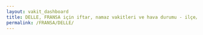 ```yaml
---
layout: vakit_dashboard
title: DELLE, FRANSA için iftar, namaz vakitleri ve hava durumu - ilçe/eyalet seç
permalink: /FRANSA/DELLE/
---
```


<script type="text/javascript">
  var GLOBAL_COUNTRY = 'FRANSA';
  var GLOBAL_CITY = 'DELLE';
  var GLOBAL_STATE = '';
  var lat = 72;
  var lon = 21;
</script>
